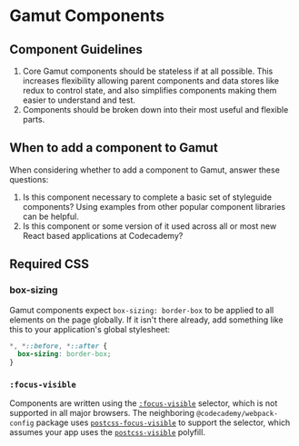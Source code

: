 # Gamut Components

## Component Guidelines

1. Core Gamut components should be stateless if at all possible. This increases flexibility allowing parent components and data stores like redux to control state, and also simplifies components making them easier to understand and test.
2. Components should be broken down into their most useful and flexible parts.

## When to add a component to Gamut

When considering whether to add a component to Gamut, answer these questions:

1. Is this component necessary to complete a basic set of styleguide components? Using examples from other popular component libraries can be helpful.
2. Is this component or some version of it used across all or most new React based applications at Codecademy?

## Required CSS

### box-sizing

Gamut components expect `box-sizing: border-box` to be applied to all elements on the page globally. If it isn't there already, add something like this to your application's global stylesheet:

```css
*, *::before, *::after {
  box-sizing: border-box;
}
```

### `:focus-visible`

Components are written using the [`:focus-visible`](https://drafts.csswg.org/selectors-4/#the-focus-visible-pseudo) selector, which is not supported in all major browsers.
The neighboring `@codecademy/webpack-config` package uses [`postcss-focus-visible`](https://www.npmjs.com/package/postcss-focus-visible) to support the selector, which assumes your app uses the [`postcss-visible`](https://www.npmjs.com/package/focus-visible) polyfill.
